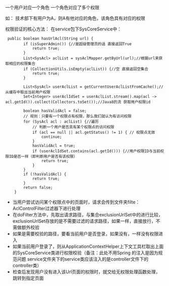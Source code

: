 一个用户对应一个角色
一个角色对应了多个权限

如：
技术部下有用户为A，则A有他对应的角色，该角色具有对应的权限

权限验证的核心方法：
在service包下SysCoreService中：


```
 public boolean hasUrlAcl(String url) {
        if (isSuperAdmin()) {//是超级管理员的话 直接返回True
            return true;
        }
        List<SysAcl> aclList = sysAclMapper.getByUrl(url);//根据url来获取相应的权限集合
        if (CollectionUtils.isEmpty(aclList)) {//空 直接返回空集合
            return true;
        }

        List<SysAcl> userAclList = getCurrentUserAclListFromCache();//从缓存中取出当前用户权限
        Set<Integer> userAclIdSet = userAclList.stream().map(acl -> acl.getId()).collect(Collectors.toSet());//Java8的流 获取用户权限id

        boolean hasValidAcl = false;
        // 规则：只要有一个权限点有权限，那么我们就认为有访问权限
        for (SysAcl acl : aclList) {//遍历
            // 判断一个用户是否具有某个权限点的访问权限
            if (acl == null || acl.getStatus() != 1) { // 权限点无效
                continue;
            }
            hasValidAcl = true;
            if (userAclIdSet.contains(acl.getId())) {//用户权限ID与当前权限ID是否一样（即判断用户是否有该权限）
                return true;
            }
        }
        if (!hasValidAcl) {
            return true;
        }
        return false;
    }

```

- 当用户尝试访问某个权限点中的页面时，请求会传到文件夹filte： AclControlFilter过滤器下进行处理
- 在doFilter方法中，先取出请求路径，与集合exclusionUrlSet中的进行比较，exclusionUrlSet存放的是不需要过滤的请求路径，如果一样，直接放行，不需做额外校验
- 如果是需要校验的路径，要看当前用户是否登录，如果没有，一样没有权限进入
- 如果当前用户登录了，则从ApplicationContextHelper上下文工具栏取出上面的SysCoreService类进行权限校验（备注：此处不用Spring 的注入是因为规范问题   service文件夹下的service类应该注入的是controller文件下的controller类）
- 检查后发现用户没有进入该Url页面的权限时，就交给无权限处理函数处理，跳转到指定页面
